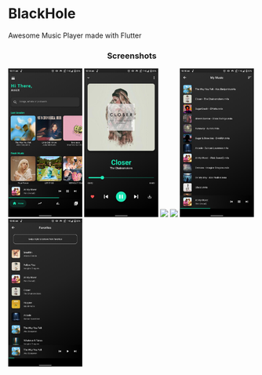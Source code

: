 # BlackHole
Awesome Music Player made with Flutter

  <h3 align="center">Screenshots</h3>
  
<img src="https://github.com/Sangwan5688/BlackHole/blob/main/Screenshots/home.png?raw=true" width="30%"></img> <img src="https://github.com/Sangwan5688/BlackHole/blob/main/Screenshots/play.png?raw=true" width="30%"></img> <img src="https://github.com/Sangwan5688/BlackHole/blob/main/Screenshots/local200.png?raw=true" width="30%"></img> <img src="https://github.com/Sangwan5688/BlackHole/blob/main/Screenshots/global200.png?raw=true" width="30%"></img> <img src="https://github.com/Sangwan5688/BlackHole/blob/main/Screenshots/mymusic.png?raw=true" width="30%"></img> <img src="https://github.com/Sangwan5688/BlackHole/blob/main/Screenshots/favorites.png?raw=true" width="30%"></img> 
